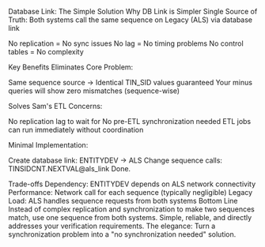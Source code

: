 Database Link: The Simple Solution
Why DB Link is Simpler
Single Source of Truth: Both systems call the same sequence on Legacy (ALS) via database link

No replication = No sync issues
No lag = No timing problems
No control tables = No complexity

Key Benefits
Eliminates Core Problem:

Same sequence source → Identical TIN_SID values guaranteed
Your minus queries will show zero mismatches (sequence-wise)

Solves Sam's ETL Concerns:

No replication lag to wait for
No pre-ETL synchronization needed
ETL jobs can run immediately without coordination

Minimal Implementation:

Create database link: ENTITYDEV → ALS
Change sequence calls: TINSIDCNT.NEXTVAL@als_link
Done.

Trade-offs
Dependency: ENTITYDEV depends on ALS network connectivity
Performance: Network call for each sequence (typically negligible)
Legacy Load: ALS handles sequence requests from both systems
Bottom Line
Instead of complex replication and synchronization to make two sequences match, use one sequence from both systems. Simple, reliable, and directly addresses your verification requirements.
The elegance: Turn a synchronization problem into a "no synchronization needed" solution.

